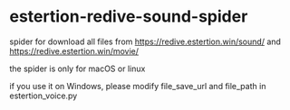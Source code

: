 # estertion-redive-sound-spider

spider for download all files from https://redive.estertion.win/sound/ and https://redive.estertion.win/movie/

the spider is only for macOS or linux

if you use it on Windows, please modify file_save_url and file_path in estertion_voice.py
